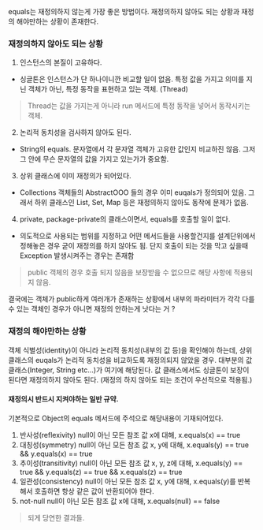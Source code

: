equals는 재정의하지 않는게 가장 좋은 방법이다.
재정의하지 않아도 되는 상황과 재정의 해야만하는 상황이 존재한다.

### 재정의하지 않아도 되는 상황
1. 인스턴스의 본질이 고유하다.
- 싱글톤은 인스턴스가 단 하나이니깐 비교할 일이 없음. 특정 값을 가지고 의미를 지닌 객체가 아닌, 특정 동작을 표현하고 있는 객체. (Thread)
> Thread는 값을 가지는게 아니라 run 메서드에 특정 동작을 넣어서 동작시키는 객체.
2. 논리적 동치성을 검사하지 않아도 된다.
- String의 equals. 문자열에서 각 문자열 객체가 고유한 값인지 비교하진 않음. 그저 그 안에 무슨 문자열의 값을 가지고 있는가가 중요함.  
3. 상위 클래스에 이미 재정의가 되어있다.
- Collections 객체들의 AbstractOOO 들의 경우 이미 euqals가 정의되어 있음. 그래서 하위 클래스인 List, Set, Map 등은 재정의하지 않아도 동작에 문제가 없음.
4. private, package-private의 클래스이면서, equals를 호출할 일이 없다.
- 의도적으로 사용되는 범위를 지정하고 어떤 메서드들을 사용할건지를 설계단위에서 정해놓은 경우 굳이 재정의를 하지 않아도 됨. 단지 호출이 되는 것을 막고 싶을때 Exception 발생시켜주는 경우는 존재함
> public 객체의 경우 호출 되지 않음을 보장받읊 수 없으므로 해당 사항에 적용되지 않음.

결국에는 객체가 public하게 여러개가 존재하는 상황에서 내부의 파라미터가 각각 다를 수 있는 객체인 경우가 아니면 재정의 안하는게 낫다는 거 ? 
### 재정의 해야만하는 상황
객체 식별성(identity)이 아니라 논리적 동치성(내부의 값 등)을 확인해야 하는데, 상위 클래스의 euqals가 논리적 동치성을 비교하도록 재정의되지 않았을 경우.
대부분의 값 클래스(Integer, String etc...)가 여기에 해당된다. 
값 클래스에서도 싱글톤이 보장이 된다면 재정의하지 않아도 된다. (재정의 하지 않아도 되는 조건이 우선적으로 적용됨.)
#### 재정의시 반드시 지켜야하는 일반 규약.
기본적으로 Object의 equals 메서드에 주석으로 해당내용이 기재되어있다.
1. 반사성(reflexivity)
	null이 아닌 모든 참조 값 x에 대해, x.equals(x) == true
2. 대칭성(symmetry)
	null이 아닌 모든 참조 값 x, y에 대해, x.equals(y) == true && y.equals(x) == true
3. 추이성(transitivity)
	null이 아닌 모든 참조 값 x, y, z에 대해, x.equals(y) == true && y.equals(z) == true && x.equals(z) == true
4. 일관성(consistency)
	null이 아닌 모든 참조 값 x, y에 대해, x.equals(y)를 반복해서 호출하면 항상 같은 값이 반환되어야 한다.
5. not-null
	null이 아닌 모든 참조 값 x에 대해, x.equals(null) == false
> 되게 당연한 결과들.

